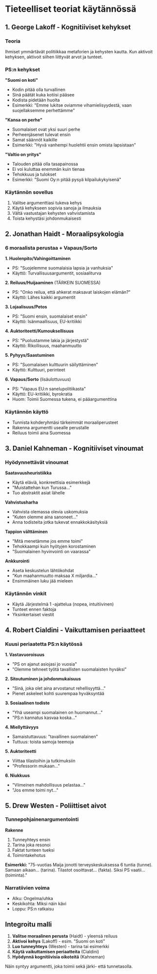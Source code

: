 # Tieteelliset teoriat käytännössä

## 1. George Lakoff - Kognitiiviset kehykset

### Teoria
Ihmiset ymmärtävät politiikkaa metaforien ja kehysten kautta. Kun aktivoit kehyksen, aktivoit 
siihen liittyvät arvot ja tunteet.

### PS:n kehykset

**"Suomi on koti"**
- Kodin pitää olla turvallinen
- Sinä päätät kuka kotiisi pääsee
- Kodista pidetään huolta
- Esimerkki: "Emme lukitse oviamme vihamielisyydestä, vaan suojellaksemme perhettämme"

**"Kansa on perhe"**
- Suomalaiset ovat yksi suuri perhe
- Perheenjäsenet tulevat ensin
- Samat säännöt kaikille
- Esimerkki: "Hyvä vanhempi huolehtii ensin omista lapsistaan"

**"Valtio on yritys"**
- Talouden pitää olla tasapainossa
- Ei voi kuluttaa enemmän kuin tienaa
- Tehokkuus ja tulokset
- Esimerkki: "Suomi Oy:n pitää pysyä kilpailukykyisenä"

### Käytännön sovellus
1. Valitse argumenttiasi tukeva kehys
2. Käytä kehykseen sopivia sanoja ja ilmauksia
3. Vältä vastustajan kehysten vahvistamista
4. Toista kehystäsi johdonmukaisesti

## 2. Jonathan Haidt - Moraalipsykologia

### 6 moraalista perustaa + Vapaus/Sorto

**1. Huolenpito/Vahingoittaminen**
- PS: "Suojelemme suomalaisia lapsia ja vanhuksia"
- Käyttö: Turvallisuusargumentit, sosiaaliturva

**2. Reiluus/Huijaaminen** (TÄRKEIN SUOMESSA)
- PS: "Onko reilua, että ahkerat maksavat laiskojen elämän?"
- Käyttö: Lähes kaikki argumentit

**3. Lojaalisuus/Petos**
- PS: "Suomi ensin, suomalaiset ensin"
- Käyttö: Isänmaallisuus, EU-kritiikki

**4. Auktoriteetti/Kumouksellisuus**
- PS: "Puolustamme lakia ja järjestystä"
- Käyttö: Rikollisuus, maahanmuutto

**5. Pyhyys/Saastuminen**
- PS: "Suomalaisen kulttuurin säilyttäminen"
- Käyttö: Kulttuuri, perinteet

**6. Vapaus/Sorto** (lisäulottuvuus)
- PS: "Vapaus EU:n sanelupolitiikasta"
- Käyttö: EU-kritiikki, byrokratia
- Huom: Toimii Suomessa tukena, ei pääargumenttina

### Käytännön käyttö
- Tunnista kohderyhmäsi tärkeimmät moraaliperusteet
- Rakenna argumentti usealle perustalle
- Reiluus toimii aina Suomessa

## 3. Daniel Kahneman - Kognitiiviset vinoumat

### Hyödynnettävät vinoumat

**Saatavuusheuristiikka**
- Käytä eläviä, konkreettisia esimerkkejä
- "Muistattehan kun Turussa..."
- Tuo abstraktit asiat lähelle

**Vahvistusharha**
- Vahvista olemassa olevia uskomuksia
- "Kuten olemme aina sanoneet..."
- Anna todisteita jotka tukevat ennakkokäsityksiä

**Tappion välttäminen**
- "Mitä menetämme jos emme toimi"
- Tehokkaampi kuin hyötyjen korostaminen
- "Suomalainen hyvinvointi on vaarassa"

**Ankkurointi**
- Aseta keskustelun lähtökohdat
- "Kun maahanmuutto maksaa X miljardia..."
- Ensimmäinen luku jää mieleen

### Käytännön vinkit
- Käytä Järjestelmä 1 -ajattelua (nopea, intuitiivinen)
- Tunteet ennen faktoja
- Yksinkertaiset viestit

## 4. Robert Cialdini - Vaikuttamisen periaatteet

### Kuusi periaatetta PS:n käytössä

**1. Vastavuoroisuus**
- "PS on ajanut asiojasi jo vuosia"
- "Olemme tehneet työtä tavallisten suomalaisten hyväksi"

**2. Sitoutuminen ja johdonmukaisuus**
- "Sinä, joka olet aina arvostanut rehellisyyttä..."
- Pienet askeleet kohti suurempaa hyväksyntää

**3. Sosiaalinen todiste**
- "Yhä useampi suomalainen on huomannut..."
- "PS:n kannatus kasvaa koska..."

**4. Miellyttävyys**
- Samaistuttavuus: "tavallinen suomalainen"
- Tuttuus: toista samoja teemoja

**5. Auktoriteetti**
- Viittaa tilastoihin ja tutkimuksiin
- "Professorin mukaan..."

**6. Niukkuus**
- "Viimeinen mahdollisuus pelastaa..."
- "Jos emme toimi nyt..."

## 5. Drew Westen - Poliittiset aivot

### Tunnepohjainenargumentointi

**Rakenne**
1. Tunneyhteys ensin
2. Tarina joka resonoi
3. Faktat tunteen tueksi
4. Toimintakehotus

**Esimerkki:**
"75-vuotias Maija jonotti terveyskeskuksessa 6 tuntia (tunne). Samaan aikaan... (tarina). 
Tilastot osoittavat... (fakta). Siksi PS vaatii... (toiminta)."

### Narratiivien voima
- Alku: Ongelma/uhka
- Keskikohta: Miksi näin kävi
- Loppu: PS:n ratkaisu

## Integroitu malli

1. **Valitse moraalinen perusta** (Haidt) - yleensä reiluus
2. **Aktivoi kehys** (Lakoff) - esim. "Suomi on koti"
3. **Luo tunneyhteys** (Westen) - tarina tai esimerkki
4. **Käytä vaikuttamisen periaatteita** (Cialdini)
5. **Hyödynnä kognitiivisia oikoteitä** (Kahneman)

Näin syntyy argumentti, joka toimii sekä järki- että tunnetasolla.
